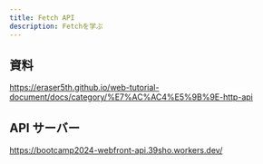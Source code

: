 ```yaml
---
title: Fetch API
description: Fetchを学ぶ
---
```


## 資料

https://eraser5th.github.io/web-tutorial-document/docs/category/%E7%AC%AC4%E5%9B%9E-http-api

## API サーバー

https://bootcamp2024-webfront-api.39sho.workers.dev/
